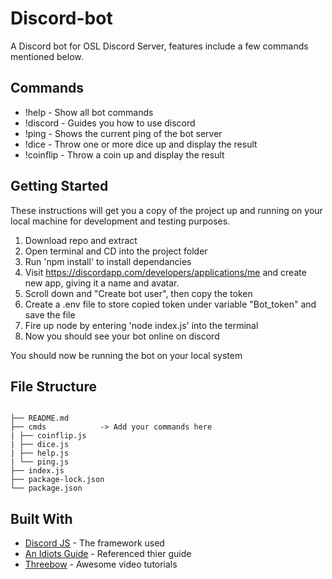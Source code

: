 # Discord-bot

A Discord bot for OSL Discord Server, features include a few commands mentioned below.

## Commands

- !help - Show all bot commands
- !discord - Guides you how to use discord
- !ping - Shows the current ping of the bot server
- !dice - Throw one or more dice up and display the result
- !coinflip - Throw a coin up and display the result

## Getting Started

These instructions will get you a copy of the project up and running on your local machine for development and testing purposes.

1. Download repo and extract
2. Open terminal and CD into the project folder
3. Run 'npm install' to install dependancies
4. Visit https://discordapp.com/developers/applications/me and create new app, giving it a name and avatar.
5. Scroll down and "Create bot user", then copy the token
6. Create a .env file to store copied token under variable "Bot_token" and save the file
7. Fire up node by entering 'node index.js' into the terminal
8. Now you should see your bot online on discord

You should now be running the bot on your local system

## File Structure

```

├── README.md
├── cmds            -> Add your commands here
| ├── coinflip.js
| ├── dice.js
| ├── help.js
| └── ping.js
├── index.js
├── package-lock.json
└── package.json

```

## Built With

- [Discord JS](http://discord.js.org) - The framework used
- [An Idiots Guide](https://anidiotsguide_old.gitbooks.io/discord-js-bot-guide/) - Referenced thier guide
- [Threebow](https://www.youtube.com/watch?v=024upsEuHaU&list=PLVBD9pLCy6oogSgJuUQzE-99_-voOdSng) - Awesome video tutorials
